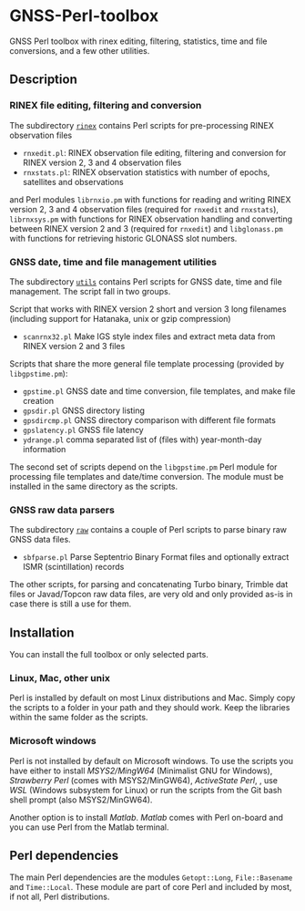 # GNSS-Perl-toolbox
GNSS Perl toolbox with rinex editing, filtering, statistics, time and file conversions, and a few other utilities.

## Description

### RINEX file editing, filtering and conversion

The subdirectory [`rinex`](rinex/) contains Perl scripts for pre-processing RINEX observation files

- `rnxedit.pl`: RINEX observation file editing, filtering and conversion for RINEX version 2, 3 and 4 observation files
- `rnxstats.pl`: RINEX observation statistics with number of epochs, satellites and observations

and Perl modules `librnxio.pm` with functions for reading and writing RINEX version 2, 3 and 4 observation files (required for `rnxedit` and `rnxstats`),
`librnxsys.pm` with functions for RINEX observation handling and converting between RINEX version 2 and 3 (required for `rnxedit`) and `libglonass.pm` with functions for retrieving historic GLONASS slot numbers.

### GNSS date, time and file management utilities

The subdirectory [`utils`](utils/) contains Perl scripts for GNSS date, time and file management.
The script fall in two groups. 

Script that works with RINEX version 2 short and version 3 long filenames (including support for Hatanaka, unix or gzip
compression)

- `scanrnx32.pl` Make IGS style index files and extract meta data from RINEX version 2 and 3 files

Scripts that share the more general file template processing (provided by `libgpstime.pm`):

- `gpstime.pl` GNSS date and time conversion, file templates, and make file creation
- `gpsdir.pl` GNSS directory listing 
- `gpsdircmp.pl` GNSS directory comparison with different file formats
- `gpslatency.pl` GNSS file latency 
- `ydrange.pl` comma separated list of (files with) year-month-day information

The second set of scripts depend on the `libgpstime.pm` Perl module for processing file templates and date/time conversion.
The module must be installed in the same directory as the scripts. 

### GNSS raw data parsers

The subdirectory [`raw`](raw/) contains a couple of Perl scripts to parse binary raw GNSS data files. 

- `sbfparse.pl` Parse Septentrio Binary Format files and optionally extract ISMR (scintillation) records

The other scripts, for parsing and concatenating Turbo binary, Trimble dat files or Javad/Topcon raw data files, 
are very old and only provided as-is in case there is still a use for them.


## Installation

You can install the full toolbox or only selected parts.

### Linux, Mac, other unix

Perl is installed by default on most Linux distributions and Mac. Simply copy the scripts to a folder in your path and they should work. Keep the libraries within the same folder as the scripts.

### Microsoft windows

Perl is not installed by default on Microsoft windows. To use the scripts you have either to install *MSYS2/MingW64* (Minimalist GNU for Windows), *Strawberry Perl* (comes with MSYS2/MinGW64), *ActiveState Perl*, , use *WSL* (Windows subsystem for Linux) or run the scripts from the Git bash shell prompt (also MSYS2/MinGW64). 

Another option is to install *Matlab*. *Matlab* comes with Perl on-board and you can use Perl from the Matlab terminal.

## Perl dependencies

The main Perl dependencies are the modules `Getopt::Long`, `File::Basename` and `Time::Local`. These module are part of core Perl and included by most, if not all, 
Perl distributions.
